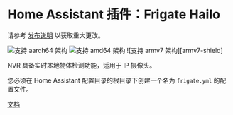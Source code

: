 # Home Assistant 插件：Frigate Hailo

请参考 [发布说明](https://github.com/blakeblackshear/frigate/releases) 以获取重大更改。

![支持 aarch64 架构][aarch64-shield] ![支持 amd64 架构][amd64-shield] ![支持 armv7 架构][armv7-shield]

NVR 具备实时本地物体检测功能，适用于 IP 摄像头。

您必须在 Home Assistant 配置目录的根目录下创建一个名为 `frigate.yml` 的配置文件。

[文档](https://docs.frigate.video)

[aarch64-shield]: https://img.shields.io/badge/aarch64-yes-green.svg
[amd64-shield]: https://img.shields.io/badge/amd64-yes-green.svg